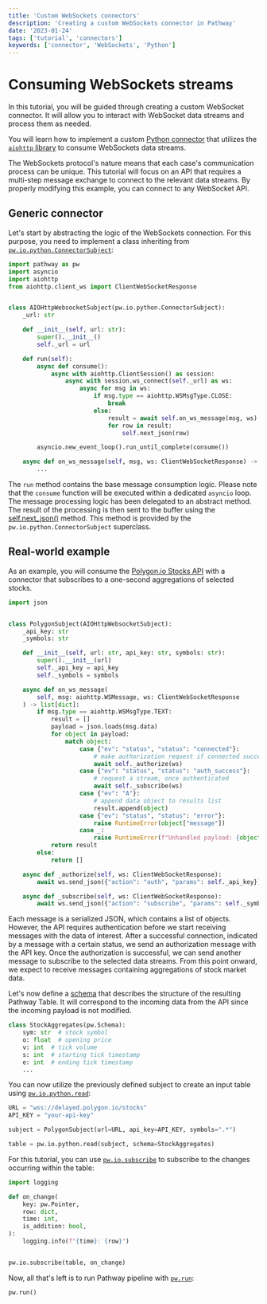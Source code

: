```yaml
---
title: 'Custom WebSockets connectors'
description: 'Creating a custom WebSockets connector in Pathway'
date: '2023-01-24'
tags: ['tutorial', 'connectors']
keywords: ['connector', 'WebSockets', 'Python']
---
```


# Consuming WebSockets streams

In this tutorial, you will be guided through creating a custom WebSocket connector. It will allow you to interact with WebSocket data streams and process them as needed.

You will learn how to implement a custom [Python connector](/developers/user-guide/connectors/custom-python-connectors/) that utilizes the [`aiohttp` library](https://docs.aiohttp.org/en/stable/) to consume WebSockets data streams.

The WebSockets protocol's nature means that each case's communication process can be unique.
This tutorial will focus on an API that requires a multi-step message exchange to connect to the relevant data streams.
By properly modifying this example, you can connect to any WebSocket API.

## Generic connector
Let's start by abstracting the logic of the WebSockets connection. For this purpose, you need to implement a class inheriting from [`pw.io.python.ConnectorSubject`](/developers/api-docs/pathway-io/python#pathway.io.python.ConnectorSubject):


```python
import pathway as pw
import asyncio
import aiohttp
from aiohttp.client_ws import ClientWebSocketResponse


class AIOHttpWebsocketSubject(pw.io.python.ConnectorSubject):
    _url: str

    def __init__(self, url: str):
        super().__init__()
        self._url = url

    def run(self):
        async def consume():
            async with aiohttp.ClientSession() as session:
                async with session.ws_connect(self._url) as ws:
                    async for msg in ws:
                        if msg.type == aiohttp.WSMsgType.CLOSE:
                            break
                        else:
                            result = await self.on_ws_message(msg, ws)
                            for row in result:
                                self.next_json(row)

        asyncio.new_event_loop().run_until_complete(consume())

    async def on_ws_message(self, msg, ws: ClientWebSocketResponse) -> list[dict]:
        ...

```

The `run` method contains the base message consumption logic. Please note that the `consume` function will be executed within a dedicated `asyncio` loop. The message processing logic has been delegated to an abstract method. The result of the processing is then sent to the buffer using the [self.next_json()](/developers/api-docs/pathway-io/python#pathway.io.python.ConnectorSubject.next_json) method. This method is provided by the `pw.io.python.ConnectorSubject` superclass.

## Real-world example

As an example, you will consume the [Polygon.io Stocks API](https://polygon.io/docs/stocks/ws_getting-started) with a connector that subscribes to a one-second aggregations of selected stocks.

```python
import json


class PolygonSubject(AIOHttpWebsocketSubject):
    _api_key: str
    _symbols: str

    def __init__(self, url: str, api_key: str, symbols: str):
        super().__init__(url)
        self._api_key = api_key
        self._symbols = symbols

    async def on_ws_message(
        self, msg: aiohttp.WSMessage, ws: ClientWebSocketResponse
    ) -> list[dict]:
        if msg.type == aiohttp.WSMsgType.TEXT:
            result = []
            payload = json.loads(msg.data)
            for object in payload:
                match object:
                    case {"ev": "status", "status": "connected"}:
                        # make authorization request if connected successfully
                        await self._authorize(ws)
                    case {"ev": "status", "status": "auth_success"}:
                        # request a stream, once authenticated
                        await self._subscribe(ws)
                    case {"ev": "A"}:
                        # append data object to results list
                        result.append(object)
                    case {"ev": "status", "status": "error"}:
                        raise RuntimeError(object["message"])
                    case _:
                        raise RuntimeError(f"Unhandled payload: {object}")
            return result
        else:
            return []

    async def _authorize(self, ws: ClientWebSocketResponse):
        await ws.send_json({"action": "auth", "params": self._api_key})

    async def _subscribe(self, ws: ClientWebSocketResponse):
        await ws.send_json({"action": "subscribe", "params": self._symbols})
```

Each message is a serialized JSON, which contains a list of objects. However, the API requires authentication before we start receiving messages with the data of interest. After a successful connection, indicated by a message with a certain status, we send an authorization message with the API key. Once the authorization is successful, we can send another message to subscribe to the selected data streams. From this point onward, we expect to receive messages containing aggregations of stock market data.

Let's now define a [schema](/developers/user-guide/types-in-pathway/schema) that describes the structure of the resulting Pathway Table. It will correspond to the incoming data from the API since the incoming payload is not modified.


```python
class StockAggregates(pw.Schema):
    sym: str  # stock symbol
    o: float  # opening price
    v: int  # tick volume
    s: int  # starting tick timestamp
    e: int  # ending tick timestamp
    ...
```

You can now utilize the previously defined subject to create an input table using [`pw.io.python.read`](/developers/api-docs/pathway-io/python#pathway.io.python.read):


```python
URL = "wss://delayed.polygon.io/stocks"
API_KEY = "your-api-key"

subject = PolygonSubject(url=URL, api_key=API_KEY, symbols=".*")

table = pw.io.python.read(subject, schema=StockAggregates)
```

For this tutorial, you can use [`pw.io.subscribe`](/developers/api-docs/pathway-io#pathway.io.subscribe) to subscribe to the changes occurring within the table:


```python
import logging

def on_change(
    key: pw.Pointer,
    row: dict,
    time: int,
    is_addition: bool,
):
    logging.info(f"{time}: {row}")


pw.io.subscribe(table, on_change)
```

Now, all that's left is to run Pathway pipeline with [`pw.run`](/developers/api-docs/pathway/#pathway.run):


```python
pw.run()
```
